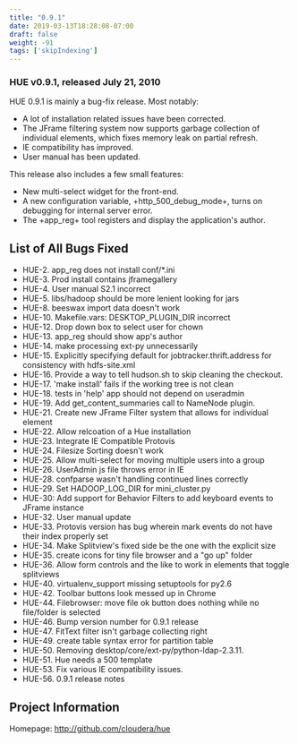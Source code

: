 ```yaml
---
title: "0.9.1"
date: 2019-03-13T18:28:08-07:00
draft: false
weight: -91
tags: ['skipIndexing']
---
```


### HUE v0.9.1, released July 21, 2010


HUE 0.9.1 is mainly a bug-fix release. Most notably:

* A lot of installation related issues have been corrected.
* The JFrame filtering system now supports garbage collection of individual
  elements, which fixes memory leak on partial refresh.
* IE compatibility has improved.
* User manual has been updated.

This release also includes a few small features:

* New multi-select widget for the front-end.
* A new configuration variable, +http_500_debug_mode+, turns on debugging for
  internal server error.
* The +app_reg+ tool registers and display the application's author.

List of All Bugs Fixed
----------------------
* HUE-2. app_reg does not install conf/*.ini
* HUE-3. Prod install contains jframegallery
* HUE-4. User manual S2.1 incorrect
* HUE-5. libs/hadoop should be more lenient looking for jars
* HUE-8. beeswax import data doesn't work
* HUE-10. Makefile.vars: DESKTOP_PLUGIN_DIR incorrect
* HUE-12. Drop down box to select user for chown
* HUE-13. app_reg should show app's author
* HUE-14. make processing ext-py unnecessarily
* HUE-15. Explicitly specifying default for jobtracker.thrift.address for consistency with hdfs-site.xml
* HUE-16. Provide a way to tell hudson.sh to skip cleaning the checkout.
* HUE-17. 'make install' fails if the working tree is not clean
* HUE-18. tests in 'help' app should not depend on useradmin
* HUE-19. Add get_content_summaries call to NameNode plugin.
* HUE-21. Create new JFrame Filter system that allows for individual element
* HUE-22. Allow relcoation of a Hue installation
* HUE-23. Integrate IE Compatible Protovis
* HUE-24. Filesize Sorting doesn't work
* HUE-25. Allow multi-select for moving multiple users into a group
* HUE-26. UserAdmin js file throws error in IE
* HUE-28. confparse wasn't handling continued lines correctly
* HUE-29. Set HADOOP_LOG_DIR for mini_cluster.py
* HUE-30: Add support for Behavior Filters to add keyboard events to JFrame instance
* HUE-32. User manual update
* HUE-33. Protovis version has bug wherein mark events do not have their index properly set
* HUE-34. Make Splitview's fixed side be the one with the explicit size
* HUE-35. create icons for tiny file browser and a "go up" folder
* HUE-36. Allow form controls and the like to work in elements that toggle splitviews
* HUE-40. virtualenv_support missing setuptools for py2.6
* HUE-42. Toolbar buttons look messed up in Chrome
* HUE-44. Filebrowser: move file ok button does nothing while no file/folder is selected
* HUE-46. Bump version number for 0.9.1 release
* HUE-47. FitText filter isn't garbage collecting right
* HUE-49. create table syntax error for partition table
* HUE-50. Removing desktop/core/ext-py/python-ldap-2.3.11.
* HUE-51. Hue needs a 500 template
* HUE-53. Fix various IE compatibility issues.
* HUE-56. 0.9.1 release notes

Project Information
-------------------
Homepage: http://github.com/cloudera/hue
